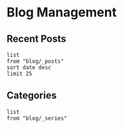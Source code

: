 # Blog Management

## Recent Posts

```dataview
list
from "blog/_posts"
sort date desc
limit 25
```

## Categories

```dataview
list
from "blog/_series"
```
